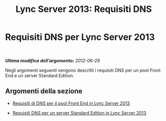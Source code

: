 ﻿---
title: 'Lync Server 2013: Requisiti DNS'
TOCTitle: Requisiti DNS
ms:assetid: 2af3de7b-5a6a-4f0f-b4a7-d19bd6e6c599
ms:mtpsurl: https://technet.microsoft.com/it-it/library/JJ204758(v=OCS.15)
ms:contentKeyID: 49300016
ms.date: 08/24/2015
mtps_version: v=OCS.15
ms.translationtype: HT
---

# Requisiti DNS per Lync Server 2013

 

_**Ultima modifica dell'argomento:** 2012-06-29_

Negli argomenti seguenti vengono descritti i requisiti DNS per un pool Front End e un server Standard Edition.

## Argomenti della sezione

  - [Requisiti di DNS per il pool Front End in Lync Server 2013](lync-server-2013-dns-requirements-for-front-end-pool.md)

  - [Requisiti DNS per un server Standard Edition in Lync Server 2013](lync-server-2013-dns-requirements-for-a-standard-edition-server.md)


